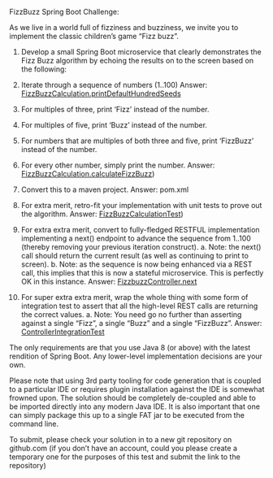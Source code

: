 FizzBuzz Spring Boot Challenge:

As we live in a world full of fizziness and buzziness, we invite you to implement the classic children’s game “Fizz buzz”.

1. Develop a small Spring Boot microservice that clearly demonstrates the Fizz Buzz algorithm by echoing the results on to the screen based on the following:
   
2. Iterate through a sequence of numbers (1..100)
   Answer: [FizzBuzzCalculation.printDefaultHundredSeeds](./src/main/java/com/rbc/interview/fizzbuzz/service/FizzBuzzCalculation.java)
3. For multiples of three, print ‘Fizz’ instead of the number.
4. For multiples of five, print ‘Buzz’ instead of the number.
5. For numbers that are multiples of both three and five, print ‘FizzBuzz’ instead of the number.
6. For every other number, simply print the number.
   Answer: [FizzBuzzCalculation.calculateFizzBuzz](./src/main/java/com/rbc/interview/fizzbuzz/service/FizzBuzzCalculation.java))
7. Convert this to a maven project.
   Answer: pom.xml
8. For extra merit, retro-fit your implementation with unit tests to prove out the algorithm.
   Answer: [FizzBuzzCalculationTest](./src/test/java/com/rbc/interview/fizzbuzz/sevice/FizzBuzzCalculationTest.groovy))
9. For extra extra merit, convert to fully-fledged RESTFUL implementation implementing a next() endpoint to advance the sequence from 1..100 (thereby removing your previous iteration construct).
   a. Note: the next() call should return the current result (as well as continuing to print to screen).
   b. Note: as the sequence is now being enhanced via a REST call, this implies that this is now a stateful microservice. This is perfectly OK in this instance.
   Answer: [FizzbuzzController.next](./src/main/java/com/rbc/interview/fizzbuzz/controller/FizzbuzzController.java)
10. For super extra extra merit, wrap the whole thing with some form of integration test to assert that all the high-level REST calls are returning the correct values.
    a. Note: You need go no further than asserting against a single “Fizz”, a single “Buzz” and a single “FizzBuzz”.
    Answer: [ControllerIntegrationTest](./src/test/java/com/rbc/interview/fizzbuzz/controller/ControllerIntegrationTest.java)
    

The only requirements are that you use Java 8 (or above) with the latest rendition of Spring Boot. Any lower-level implementation decisions are your own.

Please note that using 3rd party tooling for code generation that is coupled to a particular IDE or requires plugin installation against the IDE is somewhat frowned upon. The solution should be completely de-coupled and able to be imported directly into any modern Java IDE. It is also important that one can simply package this up to a single FAT jar to be executed from the command line.

To submit, please check your solution in to a new git repository on github.com (if you don’t have an account, could you please create a temporary one for the purposes of this test and submit the link to the repository)